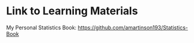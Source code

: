 # Link to Learning Materials

My Personal Statistics Book: https://github.com/amartinson193/Statistics-Book
